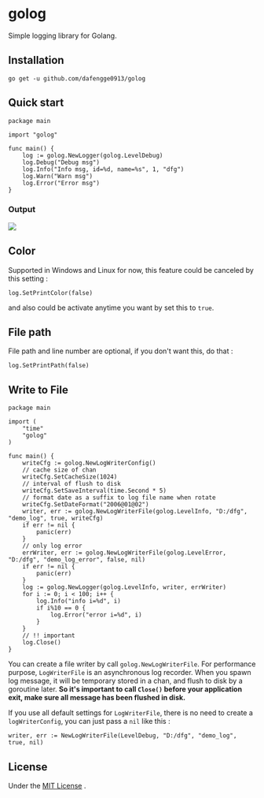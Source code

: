 # golog
Simple logging library for Golang.

## Installation  

`go get -u github.com/dafengge0913/golog`

## Quick start  

```golang
package main

import "golog"

func main() {
	log := golog.NewLogger(golog.LevelDebug)
	log.Debug("Debug msg")
	log.Info("Info msg, id=%d, name=%s", 1, "dfg")
	log.Warn("Warn msg")
	log.Error("Error msg")
}

```
### Output
![](https://i.loli.net/2018/09/07/5b9224e2ea924.png)

## Color  

Supported in Windows and Linux for now, this feature could be canceled by this setting :  
```golang
log.SetPrintColor(false)
```
and also could be activate anytime you want by set this to `true`.

## File path
File path and line number are optional, if you don't want this, do that :
```golang
log.SetPrintPath(false)
```
## Write to File

```golang
package main

import (
	"time"
	"golog"
)

func main() {
	writeCfg := golog.NewLogWriterConfig()
	// cache size of chan
	writeCfg.SetCacheSize(1024)
	// interval of flush to disk
	writeCfg.SetSaveInterval(time.Second * 5)
	// format date as a suffix to log file name when rotate
	writeCfg.SetDateFormat("2006@01@02")
	writer, err := golog.NewLogWriterFile(golog.LevelInfo, "D:/dfg", "demo_log", true, writeCfg)
	if err != nil {
		panic(err)
	}
	// only log error
	errWriter, err := golog.NewLogWriterFile(golog.LevelError, "D:/dfg", "demo_log_error", false, nil)
	if err != nil {
		panic(err)
	}
	log := golog.NewLogger(golog.LevelInfo, writer, errWriter)
	for i := 0; i < 100; i++ {
		log.Info("info i=%d", i)
		if i%10 == 0 {
			log.Error("error i=%d", i)
		}
	}
	// !! important
	log.Close()
}
```
You can create a file writer by call `golog.NewLogWriterFile`. For performance purpose, `LogWriterFile` is an asynchronous log recorder. When you spawn log message, it will be temporary stored in a chan, and flush to disk by a goroutine later.
**So it's important to call `Close()` before your application exit, make sure all message has been flushed in disk.**

If you use all default settings for `LogWriterFile`, there is no need to create a `logWriterConfig`, you can just pass a `nil` like this :
```golang
writer, err := NewLogWriterFile(LevelDebug, "D:/dfg", "demo_log", true, nil)
```

## License
Under the [MIT License](https://github.com/dafengge0913/golog/blob/master/LICENSE) .